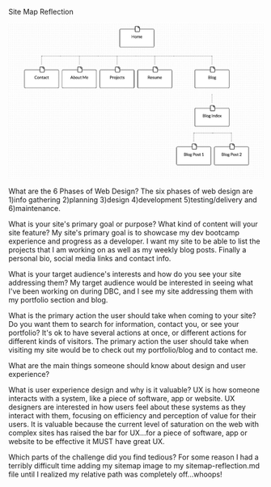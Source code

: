 Site Map Reflection


![alt text](imgs/site-map.png)


What are the 6 Phases of Web Design?
The six phases of web design are 1)info gathering 2)planning 3)design 4)development 5)testing/delivery and 6)maintenance.

What is your site's primary goal or purpose? What kind of content will your site feature?
My site's primary goal is to showcase my dev bootcamp experience and progress as a developer.  I want my site to be able to list the projects that I am working on as well as my weekly blog posts.  Finally a personal bio, social media links and contact info.

What is your target audience's interests and how do you see your site addressing them?
My target audience would be interested in seeing what I've been working on during DBC, and I see my site addressing them with my portfolio section and blog.

What is the primary action the user should take when coming to your site? Do you want them to search for information, contact you, or see your portfolio? It's ok to have several actions at once, or different actions for different kinds of visitors.
The primary action the user should take when visiting my site would be to check out my portfolio/blog and to contact me.

What are the main things someone should know about design and user experience?


What is user experience design and why is it valuable?
UX is how someone interacts with a system, like a piece of software, app or website.  UX designers are interested in how users feel about these systems as they interact with them, focusing on efficiency and perception of value for their users.  It is valuable because the current level of saturation on the web with complex sites has raised the bar for UX...for a piece of software, app or website to be effective it MUST have great UX.

Which parts of the challenge did you find tedious?
For some reason I had a terribly difficult time adding my sitemap image to my sitemap-reflection.md file until I realized my relative path was completely off...whoops!